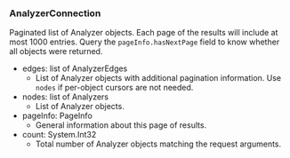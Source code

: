 ### AnalyzerConnection
Paginated list of Analyzer objects. Each page of the results will include at most 1000 entries. Query the `pageInfo.hasNextPage` field to know whether all objects were returned.

- edges: list of AnalyzerEdges
  - List of Analyzer objects with additional pagination information. Use `nodes` if per-object cursors are not needed.
- nodes: list of Analyzers
  - List of Analyzer objects.
- pageInfo: PageInfo
  - General information about this page of results.
- count: System.Int32
  - Total number of Analyzer objects matching the request arguments.
